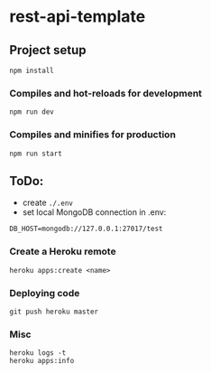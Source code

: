 # rest-api-template

## Project setup
```
npm install
```

### Compiles and hot-reloads for development
```
npm run dev
```

### Compiles and minifies for production
```
npm run start
```

## ToDo:
- create ```./.env```
- set local MongoDB connection in .env:
```
DB_HOST=mongodb://127.0.0.1:27017/test
```

### Create a Heroku remote
```
heroku apps:create <name>
```

### Deploying code
```
git push heroku master
```

### Misc
```
heroku logs -t
heroku apps:info
```
